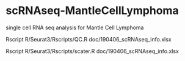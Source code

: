 # scRNAseq-MantleCellLymphoma
single cell RNA seq analysis for  Mantle Cell Lymphoma

Rscript R/Seurat3/Rscripts/QC.R doc/190406_scRNAseq_info.xlsx

Rscript R/Seurat3/Rscripts/scater.R doc/190406_scRNAseq_info.xlsx